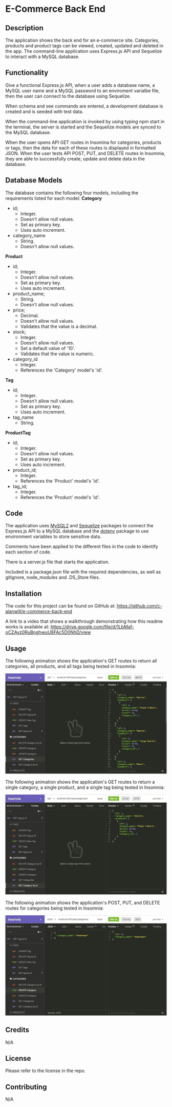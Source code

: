 # E-Commerce Back End

## Description

The application shows the back end for an e-commerce site.  Categories, products and product tags can be viewed, created, updated and deleted in the app.  The command-line application uses Express.js API and Sequelize to interact with a MySQL database. 


## Functionality

Give a functional Express.js API, when a user adds a database name, a MySQL user name and a MySQL password to an enviroment varialbe file, then the user can connect to the database using Sequelize.

When schema and see commands are entered, a development database is created and is seeded with test data.

When the command-line application is invoked by using typing npm start in the terminal, the server is started and the Sequelize models are synced to the MySQL database.

When the user opens API GET routes in Insomina for categories, products or tags, then the data for each of these routes is displayed in formatted JSON.  When the user tests API POST, PUT, and DELETE routes in Insomnia, they are able to successfully create, update and delete data in the database.


## Database Models

The database contains the following four models, including the requirements listed for each model: 
 **Category** 
* id;
    * Integer.
    * Doesn't allow null values.
    * Set as primary key.
    * Uses auto increment.
* category_name
    * String.
    * Doesn't allow null values.

 **Product** 
* id;
    * Integer.
    * Doesn't allow null values.
    * Set as primary key.
    * Uses auto increment.
* product_name;
    * String.
    * Doesn't allow null values.
* price;
    * Decimal.
    * Doesn't allow null values.
    * Validates that the value is a decimal.
* stock;
    * Integer.
    * Doesn't allow null values.
    * Set a default value of '10'.
    * Validates that the value is numeric.
* category_id
    * Integer.
    * References the 'Category' model's 'id'.

 **Tag** 
* id;
    * Integer.
    * Doesn't allow null values.
    * Set as primary key.
    * Uses auto increment.
* tag_name
    * String.

 **ProductTag** 
* id;
    * Integer.
    * Doesn't allow null values.
    * Set as primary key.
    * Uses auto increment.
* product_id;
    * Integer.
    * References the 'Product' model's 'id'.
* tag_id;
    * Integer.
    * References the 'Product' model's 'id'.

## Code

The application uses [MySQL2](https://www.npmjs.com/package/mysql2) and [Sequelize](https://www.npmjs.com/package/sequelize) packages to connect the Express.js API to a MySQL database and the [dotenv](https://www.npmjs.com/package/dotenv) package to use environment variables to store sensitive data.

Comments have been applied to the different files in the code to identify each section of code. 

There is a server.js file that starts the application.

Included is a package.json file with the required dependencies, as well as gitignore, node_modules and .DS_Store files.


## Installation

The code for this project can be found on GitHub at: https://github.com/c-alanwill/e-commerce-back-end

A link to a video that shows a walkthrough demonstrating how this readme works is available at: https://drive.google.com/file/d/1LbMaf-oCZAyz0RuBnghwuU8FAc5D0NhD/view


## Usage

The following animation shows the application's GET routes to return all categories, all products, and all tags being tested in Insomnia:

![In Insomnia, the user tests “GET tags,” “GET Categories,” and “GET All Products.”.](./Assets/13-orm-homework-demo-01.gif)

The following animation shows the application's GET routes to return a single category, a single product, and a single tag being tested in Insomnia:

![In Insomnia, the user tests “GET tag by id,” “GET Category by ID,” and “GET One Product.”](./Assets/13-orm-homework-demo-02.gif)

The following animation shows the application's POST, PUT, and DELETE routes for categories being tested in Insomnia:

![In Insomnia, the user tests “DELETE Category by ID,” “CREATE Category,” and “UPDATE Category.”](./Assets/13-orm-homework-demo-03.gif)


## Credits

N/A

## License

Please refer to the license in the repo.

## Contributing

N/A